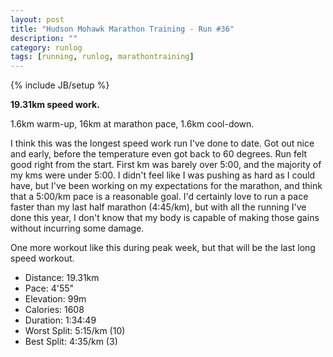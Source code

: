 ```yaml
---
layout: post
title: "Hudson Mohawk Marathon Training - Run #36"
description: ""
category: runlog
tags: [running, runlog, marathontraining]
---
```

{% include JB/setup %}

**19.31km speed work.**

1.6km warm-up, 16km at marathon pace, 1.6km cool-down.

I think this was the longest speed work run I've done
to date. Got out nice and early, before the temperature even got
back to 60 degrees. Run felt good right from the start. First km
was barely over 5:00, and the majority of my kms were under 5:00.
I didn't feel like I was pushing as hard as I could have, but I've
been working on my expectations for the marathon, and think that a
5:00/km pace is a reasonable goal. I'd certainly love to run a pace
faster than my last half marathon (4:45/km), but with all the running
I've done this year, I don't know that my body is capable of making
those gains without incurring some damage.

One more workout like this during peak week, but that will be the last
long speed workout.

+ Distance: 19.31km
+ Pace: 4'55"
+ Elevation: 99m
+ Calories: 1608
+ Duration: 1:34:49
+ Worst Split: 5:15/km (10)
+ Best Split: 4:35/km (3)
